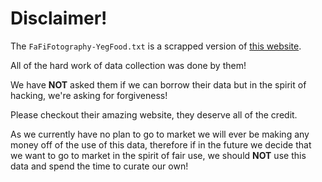 # Disclaimer!
The `FaFiFotography-YegFood.txt` is a scrapped version of [this website](https://fafifotography.com/yegfood-happy-hour-daily-specials/).

All of the hard work of data collection was done by them!

We have **NOT** asked them if we can borrow their data but in the spirit of hacking, we're asking for forgiveness!

Please checkout their amazing website, they deserve all of the credit.

As we currently have no plan to go to market we will ever be making any money off of the use of this data, therefore if in the future we decide that we want to go to market in the spirit of fair use, we should **NOT** use this data and spend the time to curate our own!
